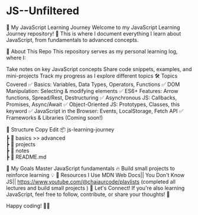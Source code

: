 # JS--Unfiltered
🚀 My JavaScript Learning Journey
Welcome to my JavaScript Learning Journey repository! 🎉 This is where I document everything I learn about JavaScript, from fundamentals to advanced concepts.

📖 About This Repo
This repository serves as my personal learning log, where I:

Take notes on key JavaScript concepts
Share code snippets, examples, and mini-projects
Track my progress as I explore different topics
🛠 Topics Covered
✅ Basics: Variables, Data Types, Operators, Functions
✅ DOM Manipulation: Selecting & modifying elements
✅ ES6+ Features: Arrow functions, Spread/Rest, Destructuring
✅ Asynchronous JS: Callbacks, Promises, Async/Await
✅ Object-Oriented JS: Prototypes, Classes, this keyword
✅ JavaScript in the Browser: Events, LocalStorage, Fetch API
✅ Frameworks & Libraries (Coming soon!)

📂 Structure
Copy
Edit
📦 js-learning-journey  
 ┣ 📂 basics >> advanced  
 ┣ 📂 projects  
 ┣ 📂 notes  
 ┣ 📜 README.md  

🚀 My Goals
Master JavaScript fundamentals 🔥
Build small projects to reinforce learning 💡
📌 Resources I Use
MDN Web Docs||
You Don't Know JS||
https://www.youtube.com/@chaiaurcode/playlists (completed all lectures and build small projects )
🌱 Let's Connect!
If you're also learning JavaScript, feel free to follow, contribute, or share your thoughts! 🚀

Happy coding! 🎯✨
